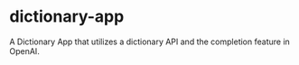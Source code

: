 # dictionary-app
A Dictionary App that utilizes a dictionary API and the completion feature in OpenAI.
